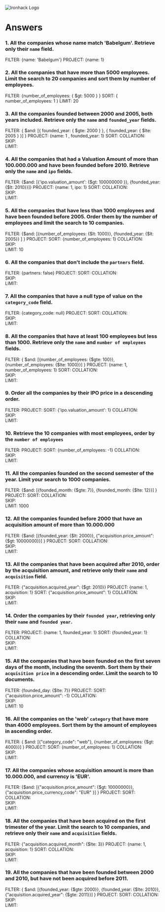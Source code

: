 ![Ironhack Logo](https://i.imgur.com/1QgrNNw.png)

# Answers

### 1. All the companies whose name match 'Babelgum'. Retrieve only their `name` field.

FILTER: {name: 'Babelgum'}
PROJECT: {name: 1}

### 2. All the companies that have more than 5000 employees. Limit the search to 20 companies and sort them by **number of employees**.

FILTER: {number_of_employees: { $gt: 5000 } }
SORT: { number_of_employees: 1 }
LIMIT: 20

### 3. All the companies founded between 2000 and 2005, both years included. Retrieve only the `name` and `founded_year` fields.

FILTER: { $and: [{ founded_year: { $gte: 2000 } }, { founded_year: { $lte: 2005 } }] }
PROJECT: {name: 1 , founded_year: 1}
SORT:
COLLATION:                                  
SKIP:                   
LIMIT:


### 4. All the companies that had a Valuation Amount of more than 100.000.000 and have been founded before 2010. Retrieve only the `name` and `ipo` fields.

FILTER: {$and: [{'ipo.valuation_amount': {$gt: 100000000 }}, {founded_year: {$lt: 2010}}]} 
PROJECT: {name: 1, ipo: 1}
SORT:
COLLATION:                                  
SKIP:                   
LIMIT:

### 5. All the companies that have less than 1000 employees and have been founded before 2005. Order them by the number of employees and limit the search to 10 companies.

FILTER: {$and: [{number_of_employees: {$lt: 1000}}, {founded_year: {$lt: 2005}} ] }
PROJECT:
SORT: {number_of_employees: 1}
COLLATION:                                  
SKIP:                   
LIMIT: 10

### 6. All the companies that don't include the `partners` field.

FILTER: {partners: false}
PROJECT:
SORT:
COLLATION:                                  
SKIP:                   
LIMIT:

### 7. All the companies that have a null type of value on the `category_code` field.

FILTER: {category_code: null}
PROJECT:
SORT:
COLLATION:                                  
SKIP:                   
LIMIT:

### 8. All the companies that have at least 100 employees but less than 1000. Retrieve only the `name` and `number of employees` fields.

FILTER: { $and: [{number_of_employees: {$gte: 100}}, {number_of_employees: {$lte: 1000}}] }
PROJECT: {name: 1, number_of_employees: 1}
SORT:
COLLATION:                                  
SKIP:                   
LIMIT:

### 9. Order all the companies by their IPO price in a descending order.

FILTER:
PROJECT:
SORT: {'ipo.valuation_amount': 1}
COLLATION:                                  
SKIP:                   
LIMIT:

### 10. Retrieve the 10 companies with most employees, order by the `number of employees`

FILTER:
PROJECT:
SORT: {number_of_employees: -1}
COLLATION:                                  
SKIP:                   
LIMIT:

### 11. All the companies founded on the second semester of the year. Limit your search to 1000 companies.

FILTER: {$and: [{founded_month: {$gte: 7}}, {founded_month: {$lte: 12}}] }
PROJECT:
SORT:
COLLATION:                                  
SKIP:                   
LIMIT: 1000

### 12. All the companies founded before 2000 that have an acquisition amount of more than 10.000.000

FILTER: {$and: [{founded_year: {$lt: 2000}}, {"acquisition.price_amount": {$gt: 10000000}}] }
PROJECT:
SORT:
COLLATION:                                  
SKIP:                   
LIMIT:

### 13. All the companies that have been acquired after 2010, order by the acquisition amount, and retrieve only their `name` and `acquisition` field.

FILTER: {"acquisition.acquired_year": {$gt: 2010}}
PROJECT: {name: 1, acquisition: 1}
SORT: {"acquisition.price_amount": 1}
COLLATION:                                  
SKIP:                   
LIMIT:

### 14. Order the companies by their `founded year`, retrieving only their `name` and `founded year`.

FILTER:
PROJECT: {name: 1, founded_year: 1}
SORT: {founded_year: 1}
COLLATION:                                  
SKIP:                   
LIMIT:

### 15. All the companies that have been founded on the first seven days of the month, including the seventh. Sort them by their `acquisition price` in a descending order. Limit the search to 10 documents.

FILTER: {founded_day: {$lte: 7}}
PROJECT:
SORT: {"acquisition.price_amount": -1}
COLLATION:                                  
SKIP:                   
LIMIT: 10

### 16. All the companies on the 'web' `category` that have more than 4000 employees. Sort them by the amount of employees in ascending order.

FILTER: { $and: [{"category_code": "web"}, {number_of_employees: {$gt: 4000}}] }
PROJECT:
SORT: {number_of_employees: 1}
COLLATION:                                  
SKIP:                   
LIMIT:

### 17. All the companies whose acquisition amount is more than 10.000.000, and currency is 'EUR'.

FILTER: {$and: [{"acquisition.price_amount": {$gt: 10000000}}, {"acquisition.price_currency_code": "EUR" }] }
PROJECT:
SORT:
COLLATION:                                  
SKIP:                   
LIMIT:

### 18. All the companies that have been acquired on the first trimester of the year. Limit the search to 10 companies, and retrieve only their `name` and `acquisition` fields.

FILTER: {"acquisition.acquired_month": {$lte: 3}}
PROJECT: {name: 1, acquisition: 1}
SORT:
COLLATION:                                  
SKIP:                   
LIMIT:

### 19. All the companies that have been founded between 2000 and 2010, but have not been acquired before 2011.

FILTER: { $and: [{founded_year: {$gte: 2000}}, {founded_year: {$lte: 2010}}, {"acquisition.acquired_year": {$gte: 2011}}] }
PROJECT:
SORT:
COLLATION:                                  
SKIP:                   
LIMIT:
